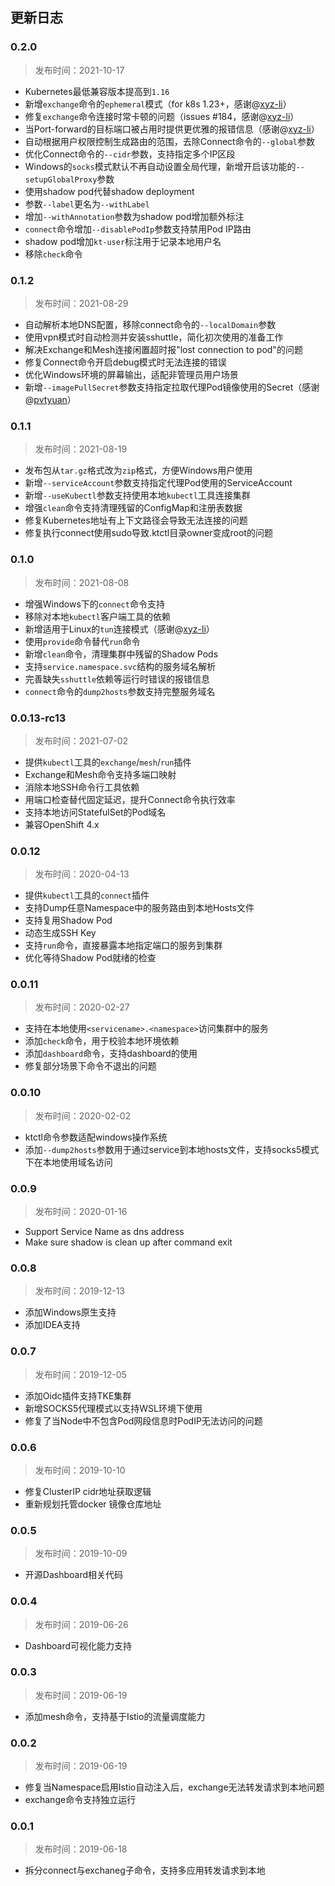 更新日志
---

### 0.2.0

> 发布时间：2021-10-17

* Kubernetes最低兼容版本提高到`1.16`
* 新增`exchange`命令的`ephemeral`模式（for k8s 1.23+，感谢@[xyz-li](https://github.com/xyz-li)）
* 修复`exchange`命令连接时常卡顿的问题（issues #184，感谢@[xyz-li](https://github.com/xyz-li)）
* 当Port-forward的目标端口被占用时提供更优雅的报错信息（感谢@[xyz-li](https://github.com/xyz-li)）
* 自动根据用户权限控制生成路由的范围，去除Connect命令的`--global`参数
* 优化Connect命令的`--cidr`参数，支持指定多个IP区段
* Windows的`socks`模式默认不再自动设置全局代理，新增开启该功能的`--setupGlobalProxy`参数
* 使用shadow pod代替shadow deployment
* 参数`--label`更名为`--withLabel`
* 增加`--withAnnotation`参数为shadow pod增加额外标注
* `connect`命令增加`--disablePodIp`参数支持禁用Pod IP路由
* shadow pod增加`kt-user`标注用于记录本地用户名
* 移除`check`命令

### 0.1.2

> 发布时间：2021-08-29

* 自动解析本地DNS配置，移除connect命令的`--localDomain`参数
* 使用vpn模式时自动检测并安装sshuttle，简化初次使用的准备工作
* 解决Exchange和Mesh连接闲置超时报"lost connection to pod"的问题
* 修复Connect命令开启debug模式时无法连接的错误
* 优化Windows环境的屏幕输出，适配非管理员用户场景
* 新增`--imagePullSecret`参数支持指定拉取代理Pod镜像使用的Secret（感谢@[pvtyuan](https://github.com/pvtyuan)）

### 0.1.1

> 发布时间：2021-08-19

* 发布包从`tar.gz`格式改为`zip`格式，方便Windows用户使用
* 新增`--serviceAccount`参数支持指定代理Pod使用的ServiceAccount
* 新增`--useKubectl`参数支持使用本地`kubectl`工具连接集群
* 增强`clean`命令支持清理残留的ConfigMap和注册表数据
* 修复Kubernetes地址有上下文路径会导致无法连接的问题
* 修复执行connect使用sudo导致.ktctl目录owner变成root的问题

### 0.1.0

> 发布时间：2021-08-08

* 增强Windows下的`connect`命令支持
* 移除对本地`kubectl`客户端工具的依赖
* 新增适用于Linux的`tun`连接模式（感谢@[xyz-li](https://github.com/xyz-li)）
* 使用`provide`命令替代`run`命令
* 新增`clean`命令，清理集群中残留的Shadow Pods
* 支持`service.namespace.svc`结构的服务域名解析
* 完善缺失`sshuttle`依赖等运行时错误的报错信息
* `connect`命令的`dump2hosts`参数支持完整服务域名

### 0.0.13-rc13

> 发布时间：2021-07-02

* 提供`kubectl`工具的`exchange`/`mesh`/`run`插件
* Exchange和Mesh命令支持多端口映射
* 消除本地SSH命令行工具依赖
* 用端口检查替代固定延迟，提升Connect命令执行效率
* 支持本地访问StatefulSet的Pod域名
* 兼容OpenShift 4.x

### 0.0.12

> 发布时间：2020-04-13

* 提供`kubectl`工具的`connect`插件
* 支持Dump任意Namespace中的服务路由到本地Hosts文件
* 支持复用Shadow Pod
* 动态生成SSH Key
* 支持`run`命令，直接暴露本地指定端口的服务到集群
* 优化等待Shadow Pod就绪的检查

### 0.0.11

> 发布时间：2020-02-27

* 支持在本地使用`<servicename>.<namespace>`访问集群中的服务
* 添加`check`命令，用于校验本地环境依赖
* 添加`dashboard`命令，支持dashboard的使用
* 修复部分场景下命令不退出的问题

### 0.0.10

> 发布时间：2020-02-02

* ktctl命令参数适配windows操作系统
* 添加`--dump2hosts`参数用于通过service到本地hosts文件，支持socks5模式下在本地使用域名访问 

### 0.0.9

> 发布时间：2020-01-16

* Support Service Name as dns address
* Make sure shadow is clean up after command exit

### 0.0.8

> 发布时间：2019-12-13

* 添加Windows原生支持
* 添加IDEA支持

### 0.0.7

> 发布时间：2019-12-05

* 添加Oidc插件支持TKE集群
* 新增SOCKS5代理模式以支持WSL环境下使用
* 修复了当Node中不包含Pod网段信息时PodIP无法访问的问题

### 0.0.6

> 发布时间：2019-10-10

* 修复ClusterIP cidr地址获取逻辑
* 重新规划托管docker 镜像仓库地址

### 0.0.5

> 发布时间：2019-10-09

* 开源Dashboard相关代码

### 0.0.4 

> 发布时间：2019-06-26

* Dashboard可视化能力支持

### 0.0.3

> 发布时间：2019-06-19

* 添加mesh命令，支持基于Istio的流量调度能力

### 0.0.2

> 发布时间：2019-06-19

* 修复当Namespace启用Istio自动注入后，exchange无法转发请求到本地问题
* exchange命令支持独立运行

### 0.0.1

> 发布时间：2019-06-18

* 拆分connect与exchaneg子命令，支持多应用转发请求到本地
